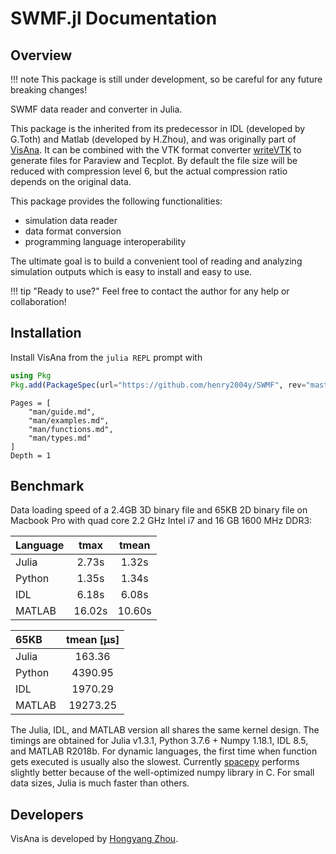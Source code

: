 # SWMF.jl Documentation

## Overview

!!! note
    This package is still under development, so be careful for any future breaking changes!

SWMF data reader and converter in Julia.

This package is the inherited from its predecessor in IDL (developed by G.Toth) and Matlab (developed by H.Zhou), and was originally part of [VisAna](https://github.com/henry2004y/VisAnaJulia).
It can be combined with the VTK format converter [writeVTK](https://github.com/jipolanco/WriteVTK.jl) to generate files for Paraview and Tecplot.
By default the file size will be reduced with compression level 6, but the actual compression ratio depends on the original data.

This package provides the following functionalities:
  * simulation data reader
  * data format conversion
  * programming language interoperability

The ultimate goal is to build a convenient tool of reading and analyzing simulation outputs which is easy to install and easy to use.

!!! tip "Ready to use?"
    Feel free to contact the author for any help or collaboration!

## Installation
Install VisAna from the `julia REPL` prompt with
```julia
using Pkg
Pkg.add(PackageSpec(url="https://github.com/henry2004y/SWMF", rev="master"))
```

```@contents
Pages = [
    "man/guide.md",
    "man/examples.md",
    "man/functions.md",
    "man/types.md"
]
Depth = 1
```

## Benchmark

Data loading speed of a 2.4GB 3D binary file and 65KB 2D binary file on Macbook Pro with quad core 2.2 GHz Intel i7 and 16 GB 1600 MHz DDR3:

| Language |   tmax |  tmean |
|:-------|:------:|:------:|
| Julia  | 2.73s  |  1.32s |
| Python | 1.35s  |  1.34s |
| IDL    | 6.18s  |  6.08s |
| MATLAB | 16.02s | 10.60s |

| 65KB   | tmean [μs] |
|:-------|:---------:|
| Julia  | 163.36    |
| Python | 4390.95   |
| IDL    | 1970.29   |
| MATLAB | 19273.25  |

The Julia, IDL, and MATLAB version all shares the same kernel design. The timings are obtained for Julia v1.3.1, Python 3.7.6 + Numpy 1.18.1, IDL 8.5, and MATLAB R2018b.
For dynamic languages, the first time when function gets executed is usually also the slowest. Currently [spacepy](https://github.com/spacepy/spacepy) performs slightly better because of the well-optimized numpy library in C. For small data sizes, Julia is much faster than others.

## Developers

VisAna is developed by [Hongyang Zhou](https://github.com/henry2004y).

